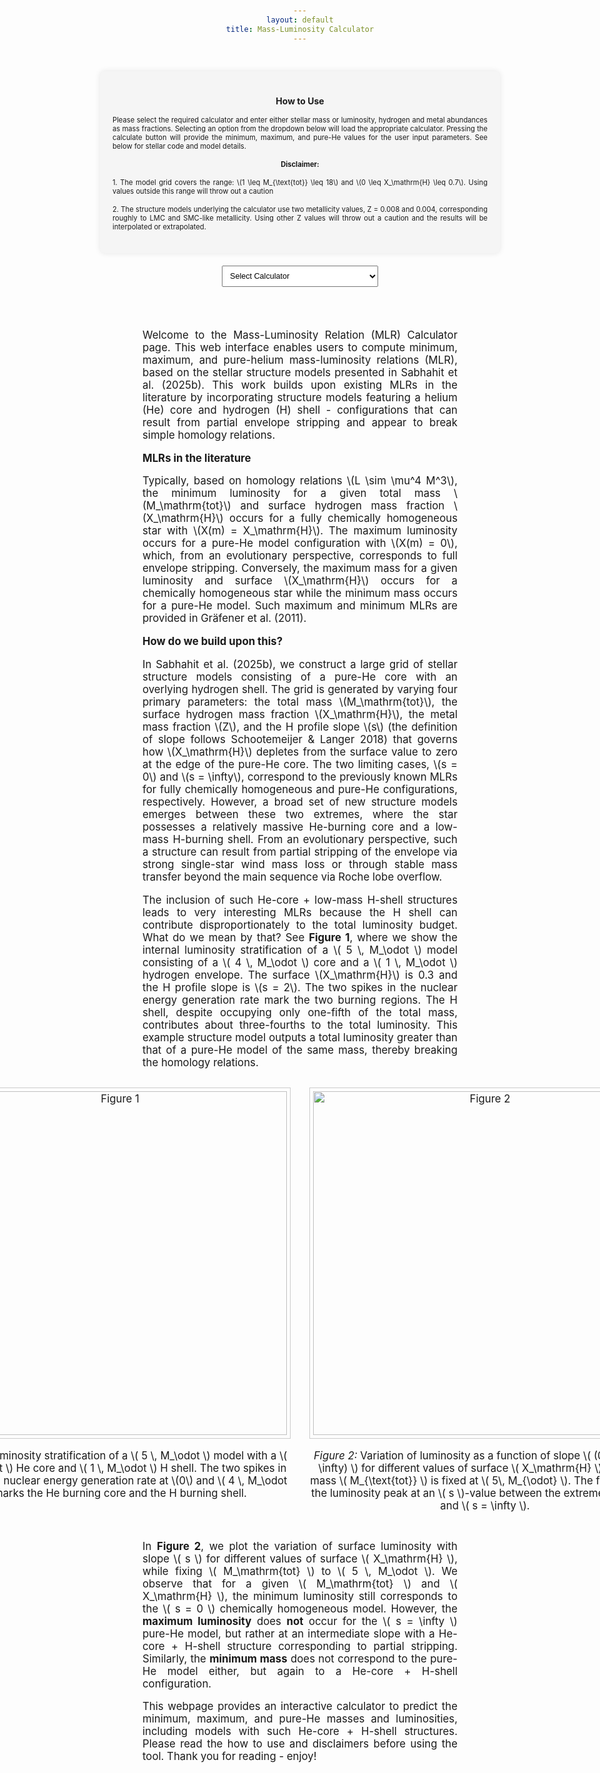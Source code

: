 ```yaml
---
layout: default
title: Mass-Luminosity Calculator
---
```


<style>
  body {
    padding: 20px;
    text-align: center;
  }

  h1, h2, p, label {
    margin-bottom: 15px;
  }

  #luminosity-form {
    margin-bottom: 20px;
    display: inline-block;
    text-align: left;
  }

  input, button {
    margin-top: 5px;
    width: 200px;
    padding: 5px;
    text-align: left;
  }

  #luminosity-output {
    padding: 20px;
    border: 1px solid #ccc;
    margin-top: 20px;
    background-color: #f9f9f9;
    width: 300px;
    margin-left: auto;
    margin-right: auto;
  }

  #intro-text {
    font-size: 1.2em;
    max-width: 1200px;
    margin: 0 auto 30px auto;
    text-align: justify;
  }
</style>

<!-- Combined Web Interface Overhaul -->
<div style="display: flex; flex-direction: column; align-items: center; gap: 20px; padding: 30px;">
  <!-- How to Use Section -->
  <div style="width: 600px; background-color: #f5f5f5; padding: 20px; border-radius: 8px; box-shadow: 0 0 10px rgba(0,0,0,0.1);">
    <h2 style="text-align: center; font-size: 1em;">How to Use</h2>
    <p style="font-size: 0.8em; text-align: justify;">
      Please select the required calculator and enter either stellar mass or luminosity, hydrogen and metal abundances as mass fractions. Selecting an option from the dropdown below will load the appropriate calculator. Pressing the calculate button will provide the minimum, maximum, and pure-He values for the user input parameters. See below for stellar code and model details.
    </p>
    <p style="font-size: 0.8em;"><strong>Disclaimer:</strong></p>
    <p style="font-size: 0.8em; text-align: justify;">
      1. The model grid covers the range: \(1 \leq M_{\text{tot}} \leq 18\) and \(0 \leq X_\mathrm{H} \leq 0.7\). Using values outside this range will throw out a caution
    </p>
    <p style="font-size: 0.8em; text-align: justify;">
      2. The structure models underlying the calculator use two metallicity values, Z = 0.008 and 0.004, corresponding roughly to LMC and SMC-like metallicity. Using other Z values will throw out a caution and the results will be interpolated or extrapolated.
    </p>
  </div>

  <!-- Calculator Type Dropdown -->
  <select id="calculator-type" style="width: 250px; padding: 8px; font-size: 0.9em;">
    <option value="" disabled selected>Select Calculator</option>
    <option value="luminosity">Luminosity Calculator</option>
    <option value="mass">Mass Calculator</option>
  </select>

  <!-- Dynamic Calculator Container -->
  <div id="calculator-container"></div>
</div>

<script>
  let calculatorContainer = document.getElementById('calculator-container');

  const luminosityHTML = `
    <div style="width: 500px; background-color: #f5f5f5; padding: 20px; border-radius: 8px; box-shadow: 0 0 10px rgba(0,0,0,0.1); margin-top: 20px;">
      <form id="luminosity-form" style="display: flex; flex-direction: column; align-items: center; gap: 15px;">
        <input type="number" id="m" step="any" required placeholder="Mass, M/M☉" style="width: 250px; padding: 8px; font-size: 0.8em;">
        <input type="number" id="x" step="any" required placeholder="Hydrogen Mass Fraction, X" style="width: 250px; padding: 8px; font-size: 0.8em;">
        <input type="number" id="z" step="any" required placeholder="Metallicity, Z" style="width: 250px; padding: 8px; font-size: 0.8em;">
        <button type="button" id="calculate-luminosity" style="width: 220px; padding: 8px; font-size: 0.8em;">Calculate Luminosity</button>
      </form>
      <div id="luminosity-output" style="margin-top: 20px; text-align: center; width: 100%; padding: 10px; border: 1px solid #ddd; border-radius: 8px; background-color: #f5f5f5;"><p style="font-size: 0.85em;">Results will appear here.</p></div>
    </div>
  `;

  const massHTML = `
    <div style="width: 500px; background-color: #f5f5f5; padding: 20px; border-radius: 8px; box-shadow: 0 0 10px rgba(0,0,0,0.1); margin-top: 20px;">
      <form id="mass-form" style="display: flex; flex-direction: column; align-items: center; gap: 15px;">
        <input type="number" id="l" step="any" required placeholder="Luminosity, log(L/L☉)" style="width: 250px; padding: 8px; font-size: 0.8em;">
        <input type="number" id="x_mass" step="any" required placeholder="Hydrogen Mass Fraction, X" style="width: 250px; padding: 8px; font-size: 0.8em;">
        <input type="number" id="z_mass" step="any" required placeholder="Metallicity, Z" style="width: 250px; padding: 8px; font-size: 0.8em;">
        <button type="button" id="calculate-mass" style="width: 220px; padding: 8px; font-size: 0.8em;">Calculate Mass</button>
      </form>
      <div id="mass-output" style="margin-top: 20px; text-align: center; width: 100%; padding: 10px; border: 1px solid #ddd; border-radius: 8px; background-color: #f5f5f5;"><p style="font-size: 0.85em;">Results will appear here.</p></div>
    </div>
  `;

  function attachLuminosityListener() {
    document.getElementById('calculate-luminosity').addEventListener('click', () => {
      const m = parseFloat(document.getElementById('m').value);
      const x = parseFloat(document.getElementById('x').value);
      const z = parseFloat(document.getElementById('z').value);
      if (!m || !z) return alert('Please enter Mass (M) and Metallicity (Z).');
      fetch('https://nnv5wacde8.execute-api.eu-north-1.amazonaws.com/ML-calc', {
        method: 'POST',
        headers: { 'Content-Type': 'application/json' },
        body: JSON.stringify({ choice: '1', m, x, Z: z })
      })
      .then(res => res.json())
.then(data => {
  const output = document.getElementById('luminosity-output');
  let warnings = '';

  if (z !== 0.008 && z !== 0.004) {
    warnings += (z > 0.004 && z < 0.008)
      ? '<p style="color: orange;">Warning: The luminosities are interpolated</p>'
      : '<p style="color: orange;">Warning: The luminosities are extrapolated</p>';
  }

  if (m < 1 || m > 18) warnings += '<p style="color: orange;">Warning: Input mass is outside the tested model range</p>';
  if (x > 0.7 && x <= 1) warnings += '<p style="color: orange;">Warning: Input hydrogen mass fraction exceeds tested model limit</p>';
  if (x > 1) warnings += '<p style="color: orange;">Warning: Yea, nice try :)</p>';
 

  if (x === 0 && data.Pure_He_Luminosity) {
    output.innerHTML = `<p style="font-size: 1.1em;">log(L<sub>He</sub>/L<sub>⊙</sub>) = ${data.Pure_He_Luminosity}</p>${warnings}`;
  } else if (data.Pure_He_Luminosity) {
    output.innerHTML = `
      <p style="font-size: 1em;">log(L<sub>min</sub>/L<sub>⊙</sub>) = ${data.L_min}</p>
      <p style="font-size: 1em;">log(L<sub>max</sub>/L<sub>⊙</sub>) = ${data.L_max}</p>
      <p style="font-size: 1em;">log(L<sub>He</sub>/L<sub>⊙</sub>) = ${data.Pure_He_Luminosity}</p>${warnings}`;
  }  
  else {
    output.innerHTML = '<p style="color: red;">Error: Missing results</p>';
  }
})

      .catch(error => {
        document.getElementById('luminosity-output').innerHTML = '<p style="color: red;">Error: ' + error.message + '</p>';
      });
    });
  }

function attachMassListener() {
  document.getElementById('calculate-mass').addEventListener('click', () => {
    const l = parseFloat(document.getElementById('l').value);
    const x = parseFloat(document.getElementById('x_mass').value);
    const z = parseFloat(document.getElementById('z_mass').value);
    if (!l || !z) return alert('Please enter Luminosity (L) and Metallicity (Z).');
    fetch('https://nnv5wacde8.execute-api.eu-north-1.amazonaws.com/ML-calc', {
      method: 'POST',
      headers: { 'Content-Type': 'application/json' },
      body: JSON.stringify({ choice: '2', L: l, x, Z: z })
    })
    .then(res => res.json())
.then(data => {
  const output = document.getElementById('mass-output');
  let warnings = '';

  if (z !== 0.008 && z !== 0.004) {
    warnings += (z > 0.004 && z < 0.008)
      ? '<p style="color: orange;">Warning: The masses are interpolated</p>'
      : '<p style="color: orange;">Warning: The masses are extrapolated</p>';
  }

  if (data.Pure_He_Mass) {
    if (parseFloat(data.Pure_He_Mass) < 1 || parseFloat(data.Pure_He_Mass) > 18 || parseFloat(data.M_min) > 18 || parseFloat(data.M_min) < 1 || parseFloat(data.M_max) > 18 || parseFloat(data.M_max) < 1) {
      warnings += '<p style="color: orange;">Warning: One of the output masses is outside the tested model range</p>';
    }
  }

  if (x > 0.7) {
    warnings += '<p style="color: orange;">Warning: Hydrogen mass fraction exceeds tested model limit</p>';
  }

  if (x === 0 && data.Pure_He_Mass) {
    output.innerHTML = `<p style="font-size: 1.1em;">log(M<sub>He</sub>/M<sub>⊙</sub>) = ${data.Pure_He_Mass}</p>${warnings}`;
  } else if (data.Pure_He_Mass) {
    output.innerHTML = `
      <p style="font-size: 1em;">M<sub>min</sub>/M<sub>⊙</sub> = ${data.M_min}</p>
      <p style="font-size: 1em;">M<sub>max</sub>/M<sub>⊙</sub> = ${data.M_max}</p>
      <p style="font-size: 1em;">M<sub>He</sub>/M<sub>⊙</sub> = ${data.Pure_He_Mass}</p>${warnings}`;
  } else {
    output.innerHTML = '<p style="color: red;">Error: Missing results</p>';
  }
})

    .catch(error => {
      document.getElementById('mass-output').innerHTML = '<p style="color: red;">Error: ' + error.message + '</p>';
    });
  });
}


  function renderCalculator(selected) {
    calculatorContainer.innerHTML = selected === 'luminosity' ? luminosityHTML : massHTML;
    if (selected === 'luminosity') attachLuminosityListener();
    if (selected === 'mass') attachMassListener();
  }

  const calculatorTypeSelect = document.getElementById('calculator-type');

  calculatorTypeSelect.addEventListener('change', function () {
    const selected = this.value;
    localStorage.setItem('selectedCalculator', selected);
    renderCalculator(selected);
  });

  window.addEventListener('DOMContentLoaded', () => {
    const saved = localStorage.getItem('selectedCalculator');
    if (saved) {
      calculatorTypeSelect.value = saved;
      renderCalculator(saved);
    }
  });
</script>





<div id="intro-text">
  <p>
   Welcome to the Mass-Luminosity Relation (MLR) Calculator page. This web interface enables users to compute minimum, maximum, and pure-helium mass-luminosity relations (MLR), based on the stellar structure models presented in Sabhahit et al. (2025b). This work builds upon existing MLRs in the literature by incorporating structure models featuring a helium (He) core and hydrogen (H) shell - configurations that can result from partial envelope stripping and appear to break simple homology relations.
  </p>

  <p><strong>MLRs in the literature</strong></p>
  <p>
    Typically, based on homology relations \(L \sim \mu^4 M^3\), the minimum luminosity for a given total mass \(M_\mathrm{tot}\) and surface hydrogen mass fraction \(X_\mathrm{H}\) occurs for a fully chemically homogeneous star with \(X(m) = X_\mathrm{H}\). The maximum luminosity occurs for a pure-He model configuration with \(X(m) = 0\), which, from an evolutionary perspective, corresponds to full envelope stripping. Conversely, the maximum mass for a given luminosity and surface \(X_\mathrm{H}\) occurs for a chemically homogeneous star while the minimum mass occurs for a pure-He model. Such maximum and minimum MLRs are provided in Gräfener et al. (2011).
  </p>

  <p><strong>How do we build upon this?</strong></p>
  <p>In Sabhahit et al. (2025b), we construct a large grid of stellar structure models consisting of a pure-He core with an overlying hydrogen shell. The grid is generated by varying four primary parameters: the total mass \(M_\mathrm{tot}\), the surface hydrogen mass fraction \(X_\mathrm{H}\), the metal mass fraction \(Z\), and the H profile slope \(s\) (the definition of slope follows Schootemeijer & Langer 2018) that governs how \(X_\mathrm{H}\) depletes from the surface value to zero at the edge of the pure-He core. The two limiting cases, \(s = 0\) and \(s = \infty\), correspond to the previously known MLRs for fully chemically homogeneous and pure-He configurations, respectively. However, a broad set of new structure models emerges between these two extremes, where the star possesses a relatively massive He-burning core and a low-mass H-burning shell. From an evolutionary perspective, such a structure can result from partial stripping of the envelope via strong single-star wind mass loss or through stable mass transfer beyond the main sequence via Roche lobe overflow.</p>

  <p>The inclusion of such He-core + low-mass H-shell structures leads to very interesting MLRs because the H shell can contribute disproportionately to the total luminosity budget. What do we mean by that? See <strong>Figure 1</strong>, where we show the internal luminosity stratification of a \( 5 \, M_\odot \) model consisting of a \( 4 \, M_\odot \) core and a \( 1 \, M_\odot \) hydrogen envelope. The surface \(X_\mathrm{H}\) is 0.3 and the H profile slope is \(s = 2\). The two spikes in the nuclear energy generation rate mark the two burning regions. The H shell, despite occupying only one-fifth of the total mass, contributes about three-fourths to the total luminosity. This example structure model outputs a total luminosity greater than that of a pure-He model of the same mass, thereby breaking the homology relations. </p>

  <div style="display: flex; justify-content: center; gap: 30px; margin: 30px 0;">
    <div style="text-align: center;">
      <img src="https://gautham-sabhahit.github.io/images/chemical_profile_structure_L.png" alt="Figure 1" style="max-width: 100%; width: 550px; border: 1px solid #ccc; padding: 5px;">
      <p><em>Figure 1:</em> Luminosity stratification of a \( 5 \, M_\odot \) model with a \( 4 \, M_\odot \) He core and \( 1 \, M_\odot \) H shell. The two spikes in the specific nuclear energy generation rate at \(0\) and \( 4 \, M_\odot \) marks the He burning core and the H burning shell.</p>
    </div>
    <div style="text-align: center;">
      <img src="https://gautham-sabhahit.github.io/images/max_s_max_L_M5.0.png" alt="Figure 2" style="max-width: 100%; width: 550px; border: 1px solid #ccc; padding: 5px;">
      <p><em>Figure 2:</em> Variation of luminosity as a function of slope \( (0 \leq s \leq \infty) \) for different values of surface \( X_\mathrm{H} \). The total mass \( M_{\text{tot}} \) is fixed at \( 5\, M_{\odot} \). The figure shows the luminosity peak at an \( s \)-value between the extremes \( s = 0 \) and \( s = \infty \).</p>
    </div>
  </div>

  <p>In <strong>Figure 2</strong>, we plot the variation of surface luminosity with slope \( s \) for different values of surface \( X_\mathrm{H} \), while fixing \( M_\mathrm{tot} \) to \( 5 \, M_\odot \). We observe that for a given \( M_\mathrm{tot} \) and \( X_\mathrm{H} \), the minimum luminosity still corresponds to the \( s = 0 \) chemically homogeneous model. However, the <strong>maximum luminosity</strong> does <strong>not</strong> occur for the \( s = \infty \) pure-He model, but rather at an intermediate slope with a He-core + H-shell structure corresponding to partial stripping. Similarly, the <strong>minimum mass</strong> does not correspond to the pure-He model either, but again to a He-core + H-shell configuration.</p>

  <p>This webpage provides an interactive calculator to predict the minimum, maximum, and pure-He masses and luminosities, including models with such He-core + H-shell structures. Please read the how to use and disclaimers before using the tool. Thank you for reading - enjoy!</p>
